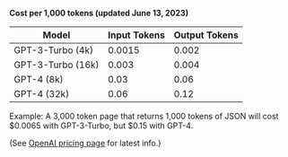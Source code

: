 **Cost per 1,000 tokens (updated June 13, 2023)**

| Model | Input Tokens | Output Tokens |
| --- | --- | --- |
| GPT-3-Turbo (4k) | 0.0015 | 0.002 |
| GPT-3-Turbo (16k) | 0.003 | 0.004 |
| GPT-4 (8k) | 0.03 | 0.06 |
| GPT-4 (32k) | 0.06 | 0.12 |

Example: A 3,000 token page that returns 1,000 tokens of JSON will cost $0.0065 with GPT-3-Turbo, but $0.15 with GPT-4.

(See [OpenAI pricing page](https://platform.openai.com/pricing) for latest info.)
